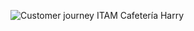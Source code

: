 ![Customer journey ITAM Cafetería Harry](https://github.com/user-attachments/assets/66a72d81-634d-4729-980c-a1d646532118)
